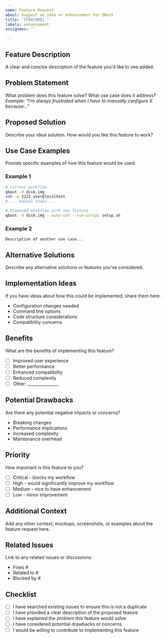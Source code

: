 ```yaml
---
name: Feature Request
about: Suggest an idea or enhancement for QBoot
title: '[FEATURE] '
labels: enhancement
assignees: ''

---
```


## Feature Description
A clear and concise description of the feature you'd like to see added.

## Problem Statement
What problem does this feature solve? What use case does it address?
*Example: "I'm always frustrated when I have to manually configure X because..."*

## Proposed Solution
Describe your ideal solution. How would you like this feature to work?

## Use Case Examples
Provide specific examples of how this feature would be used:

### Example 1
```bash
# Current workflow
qboot -d disk.img
ssh -p 2222 user@localhost
# ... manual steps ...

# Proposed workflow with new feature
qboot -d disk.img --auto-ssh --run-script setup.sh
```

### Example 2
```
Description of another use case...
```

## Alternative Solutions
Describe any alternative solutions or features you've considered.

## Implementation Ideas
If you have ideas about how this could be implemented, share them here:
- Configuration changes needed
- Command line options
- Code structure considerations
- Compatibility concerns

## Benefits
What are the benefits of implementing this feature?
- [ ] Improved user experience
- [ ] Better performance
- [ ] Enhanced compatibility
- [ ] Reduced complexity
- [ ] Other: _______________

## Potential Drawbacks
Are there any potential negative impacts or concerns?
- Breaking changes
- Performance implications
- Increased complexity
- Maintenance overhead

## Priority
How important is this feature to you?
- [ ] Critical - blocks my workflow
- [ ] High - would significantly improve my workflow
- [ ] Medium - nice to have enhancement
- [ ] Low - minor improvement

## Additional Context
Add any other context, mockups, screenshots, or examples about the feature request here.

## Related Issues
Link to any related issues or discussions:
- Fixes #
- Related to #
- Blocked by #

## Checklist
- [ ] I have searched existing issues to ensure this is not a duplicate
- [ ] I have provided a clear description of the proposed feature
- [ ] I have explained the problem this feature would solve
- [ ] I have considered potential drawbacks or concerns
- [ ] I would be willing to contribute to implementing this feature
